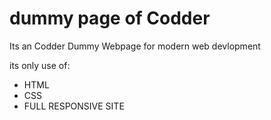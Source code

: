 # dummy page of Codder
Its an Codder Dummy Webpage for modern web devlopment

its only use of:
* HTML 
* CSS
* FULL RESPONSIVE SITE